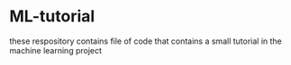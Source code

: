 # ML-tutorial
these respository contains file of code that contains a small tutorial in the machine learning project
